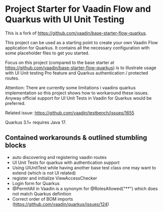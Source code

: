 # Project Starter for Vaadin Flow and Quarkus with UI Unit Testing

This is a fork of https://github.com/vaadin/base-starter-flow-quarkus.

This project can be used as a starting point to create your own Vaadin Flow application for Quarkus. It contains all the necessary configuration with some placeholder files to get you started.

Focus on this project (compared to the base starter at https://github.com/vaadin/base-starter-flow-quarkus) is to illustrate usage with UI Unit testing Pro feature and Quarkus authentication / protected routes.

Attention: There are currently some limitations i vaadins quarkus implementation so this project shows how to workaround these issues. Anyway official support for UI Unit Tests in Vaadin for Quarkus would be preferred.

Related issue: https://github.com/vaadin/testbench/issues/1655

Quarkus 3.1+ requires Java 17.

## Contained workarounds & outlined stumbling blocks

- auto discovering and registering vaadin routes
- UI Unit Tests for quarkus with authentication support
- Using UIUnitTest while having another base test class one may want to extend (which is not UI related)
- register and initialize ViewAccessChecker
- Login form for Quarkus
- @PermitAll in Vaadin is a synonym for @RolesAllowed("**") which does not match Quarkus definition
- Correct order of BOM imports (https://github.com/vaadin/quarkus/issues/124)